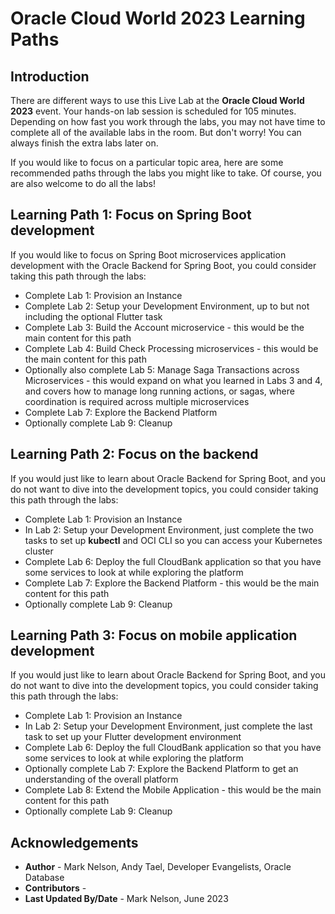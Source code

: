 # Oracle Cloud World 2023 Learning Paths

## Introduction

There are different ways to use this Live Lab at the **Oracle Cloud World 2023** event.  Your hands-on lab session is scheduled for 105 minutes.  Depending on how fast you work through the labs, you may not have time to complete all of the available labs in the room.  But don't worry!  You can always finish the extra labs later on.

If you would like to focus on a particular topic area, here are some recommended paths through the labs you might like to take.  Of course, you are also welcome to do all the labs!  

## Learning Path 1: Focus on Spring Boot development

If you would like to focus on Spring Boot microservices application development with the Oracle Backend for Spring Boot, you could consider taking this path through the labs:

* Complete Lab 1: Provision an Instance
* Complete Lab 2: Setup your Development Environment, up to but not including the optional Flutter task
* Complete Lab 3: Build the Account microservice - this would be the main content for this path
* Complete Lab 4: Build Check Processing microservices - this would be the main content for this path
* Optionally also complete Lab 5: Manage Saga Transactions across Microservices - this would expand on what you learned in Labs 3 and 4, and covers how to manage long running actions, or sagas, where coordination is required across multiple microservices
* Complete Lab 7: Explore the Backend Platform
* Optionally complete Lab 9: Cleanup

## Learning Path 2: Focus on the backend

If you would just like to learn about Oracle Backend for Spring Boot, and you do not want to dive into the development topics, you could consider taking this path through the labs:

* Complete Lab 1: Provision an Instance
* In Lab 2: Setup your Development Environment, just complete the two tasks to set up **kubectl** and OCI CLI so you can access your Kubernetes cluster
* Complete Lab 6: Deploy the full CloudBank application so that you have some services to look at while exploring the platform
* Complete Lab 7: Explore the Backend Platform - this would be the main content for this path
* Optionally complete Lab 9: Cleanup

## Learning Path 3: Focus on mobile application development

If you would just like to learn about Oracle Backend for Spring Boot, and you do not want to dive into the development topics, you could consider taking this path through the labs:

* Complete Lab 1: Provision an Instance
* In Lab 2: Setup your Development Environment, just complete the last task to set up your Flutter development environment
* Complete Lab 6: Deploy the full CloudBank application so that you have some services to look at while exploring the platform
* Optionally complete Lab 7: Explore the Backend Platform to get an understanding of the overall platform
* Complete Lab 8: Extend the Mobile Application - this would be the main content for this path
* Optionally complete Lab 9: Cleanup

## Acknowledgements

* **Author** - Mark Nelson, Andy Tael, Developer Evangelists, Oracle Database
* **Contributors** - [](var:contributors)
* **Last Updated By/Date** - Mark Nelson, June 2023
